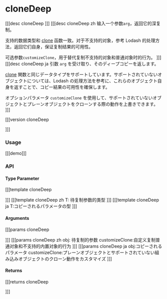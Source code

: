 # cloneDeep
[[[desc cloneDeep
]]]
[[[desc cloneDeep zh
输入一个参数`arg`，返回它的深复制。

支持的数据类型和 [clone](../object/clone) 函数一致。对于不支持的对象，参考 Lodash 的处理方法，返回它们自身，保证复制结果的可用性。

可选参数`customizeClone`，用于替代复制不支持的对象和普通对象时的行为。
]]]
[[[desc cloneDeep ja
引数 `arg` を受け取り、そのディープコピーを返します。

[clone](../object/clone) 関数と同じデータタイプをサポートしています。サポートされていないオブジェクトについては、Lodash の処理方法を参考に、これらのオブジェクト自身を返すことで、コピー結果の可用性を確保します。

オプションパラメータ `customizeClone` を使用して、サポートされていないオブジェクトとプレーンオブジェクトをクローンする際の動作を上書きできます。
]]]

[[[version cloneDeep
  
]]]
### Usage

[[[demo]]]


### API

#### Type Parameter
[[[template cloneDeep

]]]
[[[template cloneDeep zh
T: 待复制参数的类型
]]]
[[[template cloneDeep ja
T:コピーされるパラメータの型
]]]
#### Arguments
[[[params cloneDeep

]]]
[[[params cloneDeep zh
obj: 待复制的参数
customizeClone:自定义复制普通对象和不支持的内置对象的行为
]]]
[[[params cloneDeep ja
obj:コピーされるパラメータ
customizeClone:プレーンオブジェクトとサポートされていない組み込みオブジェクトのクローン動作をカスタマイズ
]]]
#### Returns
[[[returns cloneDeep

]]]